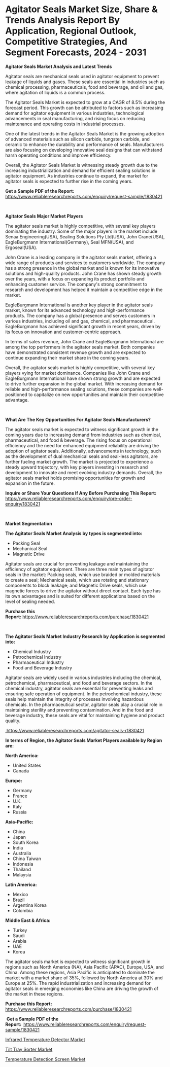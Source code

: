 <p><h1>Agitator Seals Market Size, Share & Trends Analysis Report By Application, Regional Outlook, Competitive Strategies, And Segment Forecasts, 2024 - 2031</h1></p><p><strong>Agitator Seals Market Analysis and Latest Trends</strong></p>
<p><p>Agitator seals are mechanical seals used in agitator equipment to prevent leakage of liquids and gases. These seals are essential in industries such as chemical processing, pharmaceuticals, food and beverage, and oil and gas, where agitation of liquids is a common process.</p><p>The Agitator Seals Market is expected to grow at a CAGR of 8.5% during the forecast period. This growth can be attributed to factors such as increasing demand for agitator equipment in various industries, technological advancements in seal manufacturing, and rising focus on reducing maintenance and operating costs in industrial processes.</p><p>One of the latest trends in the Agitator Seals Market is the growing adoption of advanced materials such as silicon carbide, tungsten carbide, and ceramic to enhance the durability and performance of seals. Manufacturers are also focusing on developing innovative seal designs that can withstand harsh operating conditions and improve efficiency.</p><p>Overall, the Agitator Seals Market is witnessing steady growth due to the increasing industrialization and demand for efficient sealing solutions in agitator equipment. As industries continue to expand, the market for agitator seals is expected to further rise in the coming years.</p></p>
<p><strong>Get a Sample PDF of the Report:&nbsp;</strong> <a href="https://www.reliableresearchreports.com/enquiry/request-sample/1830421">https://www.reliableresearchreports.com/enquiry/request-sample/1830421</a></p>
<p>&nbsp;</p>
<p><strong>Agitator Seals Major Market Players</strong></p>
<p><p>The agitator seals market is highly competitive, with several key players dominating the industry. Some of the major players in the market include Senaa Engineering(USA), Sealing Solutions Pty Ltd(USA), John Crane(USA), EagleBurgmann International(Germany), Seal MFN(USA), and Ergoseal(USA).</p><p>John Crane is a leading company in the agitator seals market, offering a wide range of products and services to customers worldwide. The company has a strong presence in the global market and is known for its innovative solutions and high-quality products. John Crane has shown steady growth over the years, with a focus on expanding its product portfolio and enhancing customer service. The company's strong commitment to research and development has helped it maintain a competitive edge in the market.</p><p>EagleBurgmann International is another key player in the agitator seals market, known for its advanced technology and high-performance products. The company has a global presence and serves customers in various industries, including oil and gas, chemical, and pharmaceutical. EagleBurgmann has achieved significant growth in recent years, driven by its focus on innovation and customer-centric approach.</p><p>In terms of sales revenue, John Crane and EagleBurgmann International are among the top performers in the agitator seals market. Both companies have demonstrated consistent revenue growth and are expected to continue expanding their market share in the coming years.</p><p>Overall, the agitator seals market is highly competitive, with several key players vying for market dominance. Companies like John Crane and EagleBurgmann International have shown strong growth and are expected to drive further expansion in the global market. With increasing demand for reliable and high-performance sealing solutions, these companies are well-positioned to capitalize on new opportunities and maintain their competitive advantage.</p></p>
<p>&nbsp;</p>
<p><strong>What Are The Key Opportunities For Agitator Seals Manufacturers?</strong></p>
<p><p>The agitator seals market is expected to witness significant growth in the coming years due to increasing demand from industries such as chemical, pharmaceutical, and food & beverage. The rising focus on operational efficiency and the need for enhanced equipment reliability are driving the adoption of agitator seals. Additionally, advancements in technology, such as the development of dual mechanical seals and seal-less agitators, are further fueling market growth. The market is projected to experience a steady upward trajectory, with key players investing in research and development to innovate and meet evolving industry demands. Overall, the agitator seals market holds promising opportunities for growth and expansion in the future.</p></p>
<p><strong>Inquire or Share Your Questions If Any Before Purchasing This Report:</strong> <a href="https://www.reliableresearchreports.com/enquiry/pre-order-enquiry/1830421">https://www.reliableresearchreports.com/enquiry/pre-order-enquiry/1830421</a></p>
<p>&nbsp;</p>
<p><strong>Market Segmentation</strong></p>
<p><strong>The Agitator Seals Market Analysis by types is segmented into:</strong></p>
<p><ul><li>Packing Seal</li><li>Mechanical Seal</li><li>Magnetic Drive</li></ul></p>
<p><p>Agitator seals are crucial for preventing leakage and maintaining the efficiency of agitator equipment. There are three main types of agitator seals in the market: Packing seals, which use braided or molded materials to create a seal; Mechanical seals, which use rotating and stationary components to block leakage; and Magnetic Drive seals, which use magnetic forces to drive the agitator without direct contact. Each type has its own advantages and is suited for different applications based on the level of sealing needed.</p></p>
<p><strong>Purchase this Report:&nbsp;</strong><a href="https://www.reliableresearchreports.com/purchase/1830421">https://www.reliableresearchreports.com/purchase/1830421</a></p>
<p>&nbsp;</p>
<p><strong>The Agitator Seals Market Industry Research by Application is segmented into:</strong></p>
<p><ul><li>Chemical Industry</li><li>Petrochemical Industry</li><li>Pharmaceutical Industry</li><li>Food and Beverage Industry</li></ul></p>
<p><p>Agitator seals are widely used in various industries including the chemical, petrochemical, pharmaceutical, and food and beverage sectors. In the chemical industry, agitator seals are essential for preventing leaks and ensuring safe operation of equipment. In the petrochemical industry, these seals help maintain the integrity of processes involving hazardous chemicals. In the pharmaceutical sector, agitator seals play a crucial role in maintaining sterility and preventing contamination. And in the food and beverage industry, these seals are vital for maintaining hygiene and product quality.</p></p>
<p><a href="https://www.reliableresearchreports.com/agitator-seals-r1830421">&nbsp;https://www.reliableresearchreports.com/agitator-seals-r1830421</a></p>
<p><strong>In terms of Region, the Agitator Seals Market Players available by Region are:</strong></p>
<p>
    <p> <strong> North America: </strong>
        <ul>
            <li>United States</li>
            <li>Canada</li>
        </ul>
        </p> 
    <p> <strong> Europe: </strong>
        <ul>
            <li>Germany</li>
            <li>France</li>
            <li>U.K.</li>
            <li>Italy</li>
            <li>Russia</li>
        </ul>
        </p> 
    <p> <strong> Asia-Pacific: </strong>
        <ul>
            <li>China</li>
            <li>Japan</li>
            <li>South Korea</li>
            <li>India</li>
            <li>Australia</li>
            <li>China Taiwan</li>
            <li>Indonesia</li>
            <li>Thailand</li>
            <li>Malaysia</li>
        </ul>
        </p> 
    <p> <strong> Latin America: </strong>
        <ul>
            <li>Mexico</li>
            <li>Brazil</li>
            <li>Argentina Korea</li>
            <li>Colombia</li>
        </ul>
        </p> 
    <p> <strong> Middle East & Africa: </strong>
        <ul>
            <li>Turkey</li>
            <li>Saudi</li>
            <li>Arabia</li>
            <li>UAE</li>
            <li>Korea</li>
        </ul>
    </p>
    </p>
<p><p>The agitator seals market is expected to witness significant growth in regions such as North America (NA), Asia Pacific (APAC), Europe, USA, and China. Among these regions, Asia Pacific is anticipated to dominate the market with a market share of 35%, followed by North America at 30% and Europe at 25%. The rapid industrialization and increasing demand for agitator seals in emerging economies like China are driving the growth of the market in these regions.</p></p>
<p><strong>Purchase this Report: </strong><a href="https://www.reliableresearchreports.com/purchase/1830421">https://www.reliableresearchreports.com/purchase/1830421</a></p>
<p>&nbsp;<strong>Get a Sample PDF of the Report:&nbsp;&nbsp;</strong><a href="https://www.reliableresearchreports.com/enquiry/request-sample/1830421">https://www.reliableresearchreports.com/enquiry/request-sample/1830421</a></p>
<p><strong></strong></p>
<p><p><a href="https://github.com/gamblestampleyjenny50m5sl6/Market-Research-Report-List-3/blob/main/infrared-temperature-detector-market.md">Infrared Temperature Detector Market</a></p><p><a href="https://github.com/ayamgoreng5458/Market-Research-Report-List-1/blob/main/tilt-tray-sorter-market.md">Tilt Tray Sorter Market</a></p><p><a href="https://github.com/nicholepatriciadoylenwnrjr0/Market-Research-Report-List-3/blob/main/temperature-detection-screen-market.md">Temperature Detection Screen Market</a></p></p>